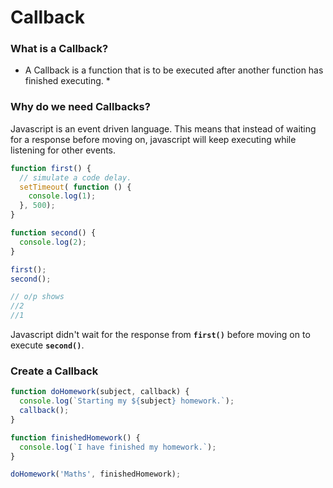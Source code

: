 # Callback

### What is a Callback?

* A Callback is a function that is to be executed after another function has finished executing. *

### Why do we need Callbacks?

Javascript is an event driven language. This means that instead of waiting for a response before moving on, javascript will keep
executing while listening for other events. 

```javascript
function first() {
  // simulate a code delay.
  setTimeout( function () {
    console.log(1);
  }, 500);
}

function second() {
  console.log(2);
}

first();
second();

// o/p shows
//2
//1
```
Javascript didn't wait for the response from **`first()`** before moving on to execute **`second()`**.

### Create a Callback

```javascript
function doHomework(subject, callback) {
  console.log(`Starting my ${subject} homework.`);
  callback();
}

function finishedHomework() {
  console.log(`I have finished my homework.`);
}

doHomework('Maths', finishedHomework);
```
